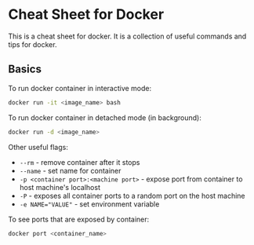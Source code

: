 # Cheat Sheet for Docker
This is a cheat sheet for docker. It is a collection of useful commands and tips for docker. 

## Basics 
To run docker container in interactive mode:
```bash
docker run -it <image_name> bash
```
To run docker container in detached mode (in background):
```bash
docker run -d <image_name>
```
Other useful flags:
* `--rm` - remove container after it stops
* `--name` - set name for container
* `-p <container port>:<machine port>` - expose port from container to host machine's localhost
* `-P` - exposes all container ports to a random port on the host machine
* `-e NAME="VALUE"` - set environment variable

To see ports that are exposed by container:
```bash
docker port <container_name>
```
